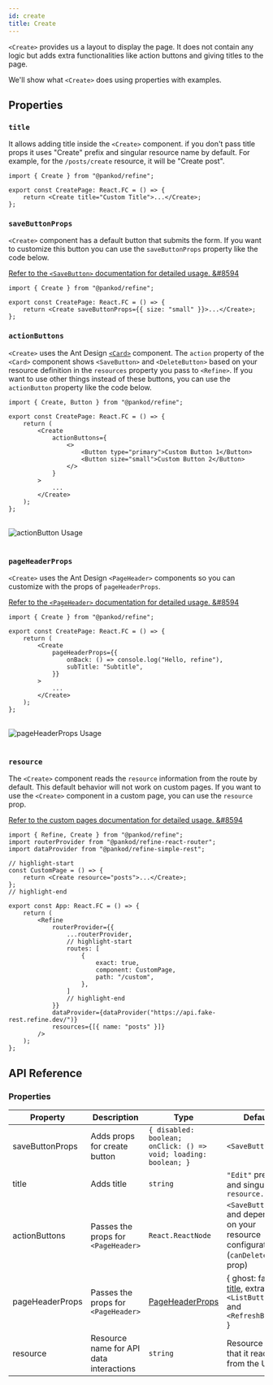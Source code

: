 ```yaml
---
id: create
title: Create
---
```



`<Create>` provides us a layout to display the page. It does not contain any logic but adds extra functionalities like action buttons and giving titles to the page.

We'll show what `<Create>` does using properties with examples.

## Properties

### `title`

It allows adding title inside the `<Create>` component. if you don't pass title props it uses "Create" prefix and singular resource name by default. For example, for the `/posts/create` resource, it will be "Create post".

```tsx 
import { Create } from "@pankod/refine";

export const CreatePage: React.FC = () => {
    return <Create title="Custom Title">...</Create>;
};
```

### `saveButtonProps`

`<Create>` component has a default button that submits the form. If you want to customize this button you can use the `saveButtonProps` property like the code below.

[Refer to the `<SaveButton>` documentation for detailed usage. &#8594](/api-references/components/buttons/save.md)

```tsx 
import { Create } from "@pankod/refine";

export const CreatePage: React.FC = () => {
    return <Create saveButtonProps={{ size: "small" }}>...</Create>;
};
```

### `actionButtons`

`<Create>` uses the Ant Design [`<Card>`](https://ant.design/components/card) component. The `action` property of the `<Card>` component shows `<SaveButton>` and `<DeleteButton>` based on your resource definition in the `resources` property you pass to `<Refine>`. If you want to use other things instead of these buttons, you can use the `actionButton` property like the code below.

```tsx 
import { Create, Button } from "@pankod/refine";

export const CreatePage: React.FC = () => {
    return (
        <Create
            actionButtons={
                <>
                    <Button type="primary">Custom Button 1</Button>
                    <Button size="small">Custom Button 2</Button>
                </>
            }
        >
            ...
        </Create>
    );
};
```

<br/>
<div class="img-container">
    <div class="window">
        <div class="control red"></div>
        <div class="control orange"></div>
        <div class="control green"></div>
    </div>
    <img src="https://refine.ams3.cdn.digitaloceanspaces.com/website/static/img/guides-and-concepts/basic-views/create/actionButtonsUsage.png" alt="actionButton Usage" />
</div>
<br/>

### `pageHeaderProps`

`<Create>` uses the Ant Design `<PageHeader>` components so you can customize with the props of `pageHeaderProps`.

[Refer to the `<PageHeader>` documentation for detailed usage. &#8594](https://ant.design/components/page-header/#API)

```tsx 
import { Create } from "@pankod/refine";

export const CreatePage: React.FC = () => {
    return (
        <Create
            pageHeaderProps={{
                onBack: () => console.log("Hello, refine"),
                subTitle: "Subtitle",
            }}
        >
            ...
        </Create>
    );
};
```

<br/>
<div class="img-container">
    <div class="window">
        <div class="control red"></div>
        <div class="control orange"></div>
        <div class="control green"></div>
    </div>
    <img src="https://refine.ams3.cdn.digitaloceanspaces.com/website/static/img/guides-and-concepts/basic-views/create/pageHeaderPropsUsage.png" alt="pageHeaderProps Usage"/>
</div>
<br/>

### `resource`

The `<Create>` component reads the `resource` information from the route by default. This default behavior will not work on custom pages. If you want to use the `<Create>` component in a custom page, you can use the `resource` prop.

[Refer to the custom pages documentation for detailed usage. &#8594](/guides-and-concepts/custom-pages.md)

```tsx
import { Refine, Create } from "@pankod/refine";
import routerProvider from "@pankod/refine-react-router";
import dataProvider from "@pankod/refine-simple-rest";

// highlight-start
const CustomPage = () => {
    return <Create resource="posts">...</Create>;
};
// highlight-end

export const App: React.FC = () => {
    return (
        <Refine
            routerProvider={{
                ...routerProvider,
                // highlight-start
                routes: [
                    {
                        exact: true,
                        component: CustomPage,
                        path: "/custom",
                    },
                ]
                // highlight-end
            }}
            dataProvider={dataProvider("https://api.fake-rest.refine.dev/")}
            resources={[{ name: "posts" }]}
        />
    );
};
```

## API Reference

### Properties

| Property        | Description                             | Type                                                              | Default                                                                        |
| --------------- | --------------------------------------- | ----------------------------------------------------------------- | ------------------------------------------------------------------------------ |
| saveButtonProps | Adds props for create button            | `{ disabled: boolean; onClick: () => void; loading: boolean; }`   | `<SaveButton>`                                                                 |
| title           | Adds title                              | `string`                                                          | `"Edit"` prefix and singular of `resource.name`                                |
| actionButtons   | Passes the props for `<PageHeader>`     | `React.ReactNode`                                                 | `<SaveButton>` and depending on your resource configuration (`canDelete` prop) |
| pageHeaderProps | Passes the props for `<PageHeader>`     | [PageHeaderProps](https://ant.design/components/page-header/#API) | { ghost: false, [title](#title), extra: `<ListButton>` and `<RefreshButton>` } |
| resource        | Resource name for API data interactions | `string`                                                          | Resource name that it reads from the URL.                                      |
